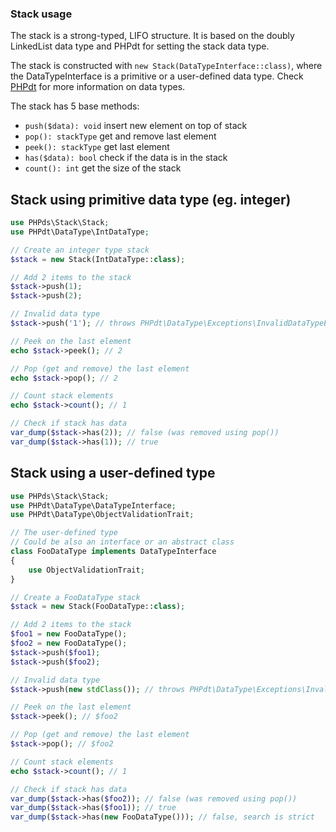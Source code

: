 ### Stack usage
The stack is a strong-typed, LIFO structure. It is based on the doubly LinkedList data
type and PHPdt for setting the stack data type.

The stack is constructed with `new Stack(DataTypeInterface::class)`, where the
DataTypeInterface is a primitive or a user-defined data type. Check
[PHPdt](https://github.com/stingus/phpdt) for more information on data types.

The stack has 5 base methods:
 - `push($data): void` insert new element on top of stack
 - `pop(): stackType` get and remove last element
 - `peek(): stackType` get last element
 - `has($data): bool` check if the data is in the stack
 - `count(): int` get the size of the stack
 
 ## Stack using primitive data type (eg. integer)

```php
use PHPds\Stack\Stack;
use PHPdt\DataType\IntDataType;

// Create an integer type stack
$stack = new Stack(IntDataType::class);

// Add 2 items to the stack
$stack->push(1);
$stack->push(2);

// Invalid data type
$stack->push('1'); // throws PHPdt\DataType\Exceptions\InvalidDataTypeException

// Peek on the last element
echo $stack->peek(); // 2

// Pop (get and remove) the last element
echo $stack->pop(); // 2

// Count stack elements
echo $stack->count(); // 1

// Check if stack has data
var_dump($stack->has(2)); // false (was removed using pop())
var_dump($stack->has(1)); // true
```

## Stack using a user-defined type

```php
use PHPds\Stack\Stack;
use PHPdt\DataType\DataTypeInterface;
use PHPdt\DataType\ObjectValidationTrait;

// The user-defined type
// Could be also an interface or an abstract class
class FooDataType implements DataTypeInterface
{
    use ObjectValidationTrait;
}

// Create a FooDataType stack
$stack = new Stack(FooDataType::class);

// Add 2 items to the stack
$foo1 = new FooDataType();
$foo2 = new FooDataType();
$stack->push($foo1);
$stack->push($foo2);

// Invalid data type
$stack->push(new stdClass()); // throws PHPdt\DataType\Exceptions\InvalidDataTypeException

// Peek on the last element
$stack->peek(); // $foo2

// Pop (get and remove) the last element
$stack->pop(); // $foo2

// Count stack elements
echo $stack->count(); // 1

// Check if stack has data
var_dump($stack->has($foo2)); // false (was removed using pop())
var_dump($stack->has($foo1)); // true
var_dump($stack->has(new FooDataType())); // false, search is strict
```
